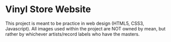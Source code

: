 # Vinyl Store Website
This project is meant to be practice in web design (HTML5, CSS3, Javascript). All images used within the project are NOT owned by mean, but rather by whichever 
artists/record labels who have the masters.
